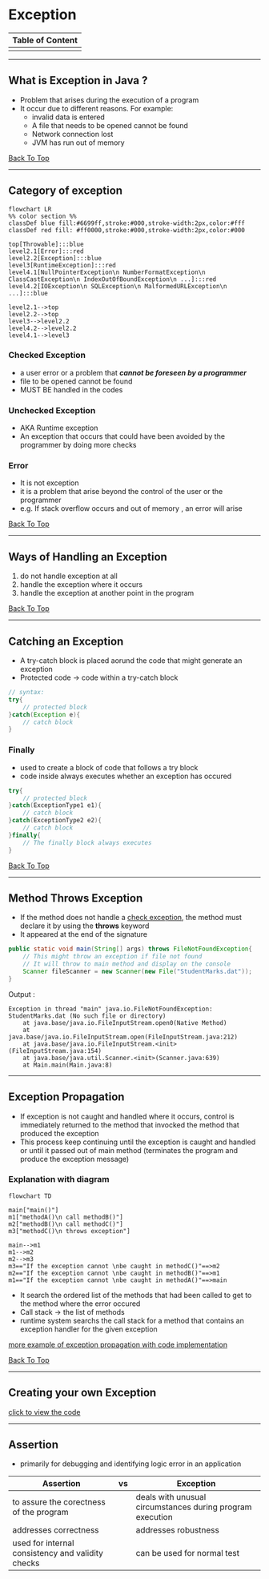 # Exception
|Table of Content|
|---|
|[]()|
---
## What is Exception in Java ?
- Problem that arises during the execution of a program
- It occur due to different reasons. For example:
    - invalid data is entered
    - A file that needs to be opened cannot be found
    - Network connection lost
    - JVM has run out of memory

[Back To Top](#exception)

---
## Category of exception
```mermaid
flowchart LR
%% color section %%
classDef blue fill:#6699ff,stroke:#000,stroke-width:2px,color:#fff
classDef red fill: #ff0000,stroke:#000,stroke-width:2px,color:#000

top[Throwable]:::blue
level2.1[Error]:::red
level2.2[Exception]:::blue
level3[RuntimeException]:::red
level4.1[NullPointerException\n NumberFormatException\n ClassCastException\n IndexOutOfBoundException\n ...]:::red
level4.2[IOException\n SQLException\n MalformedURLException\n ...]:::blue

level2.1-->top
level2.2-->top
level3-->level2.2
level4.2-->level2.2
level4.1-->level3
```
### Checked Exception
- a user error or a problem that ***cannot be foreseen by a programmer***
- file to be opened cannot be found
- MUST BE handled in the codes
### Unchecked Exception
- AKA Runtime exception
-  An exception that occurs that could have been avoided by the programmer by doing more checks

### Error
- It is not exception
- it is a problem that arise beyond the control of the user or the programmer
- e.g. If stack overflow occurs and out of memory , an error will arise

[Back To Top](#exception)

---
## Ways of Handling an Exception
1. do not handle exception at all
2. handle the exception where it occurs
3. handle the exception at another point in the program

[Back To Top](#exception)

---
## Catching an Exception
- A try-catch block is placed aorund the code that might generate an exception
- Protected code -> code within a try-catch block
```java
// syntax:
try{
    // protected block
}catch(Exception e){
    // catch block
}
```
### Finally
- used to create a block of code that follows a try block 
- code inside always executes whether an exception has occured
```java
try{
    // protected block
}catch(ExceptionType1 e1){
    // catch block
}catch(ExceptionType2 e2){
    // catch block
}finally{
    // The finally block always executes
}
```

[Back To Top](#exception)

---
## Method Throws Exception
- If the method does not handle a [check exception](#checked-exception), the method must declare it by using the **throws** keyword
- It appeared at the end of the signature
```java
public static void main(String[] args) throws FileNotFoundException{
    // This might throw an exception if file not found
    // It will throw to main method and display on the console
    Scanner fileScanner = new Scanner(new File("StudentMarks.dat"));
}
```
Output :
```
Exception in thread "main" java.io.FileNotFoundException: StudentMarks.dat (No such file or directory)
	at java.base/java.io.FileInputStream.open0(Native Method)
	at java.base/java.io.FileInputStream.open(FileInputStream.java:212)
	at java.base/java.io.FileInputStream.<init>(FileInputStream.java:154)
	at java.base/java.util.Scanner.<init>(Scanner.java:639)
	at Main.main(Main.java:8)
```
---
## Exception Propagation
- If exception is not caught and handled where it occurs, control is immediately returned to the method that invocked the method that produced the exception
- This process keep continuing until the exception is caught and handled or until it passed out of main method (terminates the program and produce the exception message)

### Explanation with diagram
```mermaid
flowchart TD

main["main()"]
m1["methodA()\n call methodB()"]
m2["methodB()\n call methodC()"]
m3["methodC()\n throws exception"]

main-->m1
m1-->m2
m2-->m3
m3=="If the exception cannot \nbe caught in methodC()"==>m2
m2=="If the exception cannot \nbe caught in methodB()"==>m1
m1=="If the exception cannot \nbe caught in methodA()"==>main
```
- It search the ordered list of the methods that had been called to get to the method where the error occured
- Call stack -> the list of methods
- runtime system searchs the call stack for a method that contains an exception handler for the given exception

[more example of exception propagation with code implementation]() 

[Back To Top](#exception)

---

## Creating your own Exception
[click to view the code]()

---
## Assertion
- primarily for debugging and identifying logic error in an application

|Assertion|vs|Exception|
|---|---|---|
|to assure the corectness of the program||deals with unusual circumstances during program execution|
|addresses correctness||addresses robustness|
|used for internal consistency and validity checks||can be used for normal test|
